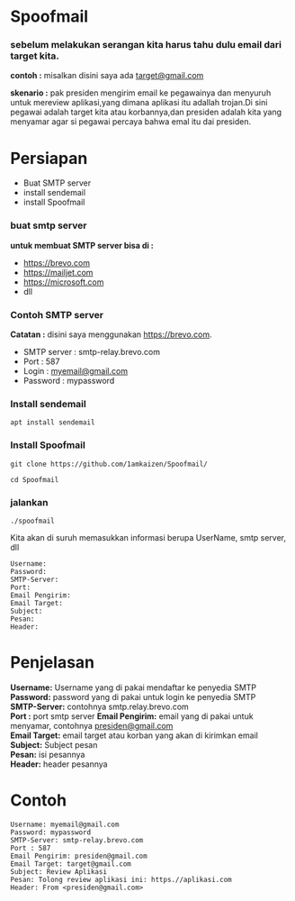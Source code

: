 # Spoofmail

### sebelum melakukan serangan kita harus tahu dulu email dari target kita.
**contoh :** misalkan disini saya ada target@gmail.com

**skenario :** pak presiden mengirim email ke pegawainya dan menyuruh untuk mereview aplikasi,yang dimana aplikasi itu adallah trojan.Di sini pegawai adalah target kita atau korbannya,dan presiden adalah kita yang menyamar agar si pegawai percaya bahwa emal itu dai presiden. 

# Persiapan
- Buat SMTP server
- install sendemail
- install Spoofmail

### buat smtp server
**untuk membuat SMTP server bisa di :**
- https://brevo.com
- https://mailjet.com
- https://microsoft.com
- dll

### Contoh SMTP server
  
  **Catatan :** disini saya menggunakan https://brevo.com.
 
- SMTP server  : smtp-relay.brevo.com
- Port : 587
- Login : myemail@gmail.com
- Password : mypassword

### Install sendemail
```
apt install sendemail
```
### Install Spoofmail
```
git clone https://github.com/1amkaizen/Spoofmail/
```
```
cd Spoofmail
```
### jalankan
```
./spoofmail
```

Kita akan di suruh memasukkan informasi berupa UserName, smtp server, dll
```
Username: 
Password: 
SMTP-Server:
Port:
Email Pengirim: 
Email Target: 
Subject:  
Pesan: 
Header: 
```

# Penjelasan

**Username:** Username yang di pakai mendaftar ke penyedia SMTP<br>
**Password:** password yang di pakai untuk login ke penyedia SMTP<br>
**SMTP-Server:** contohnya smtp.relay.brevo.com<br>
**Port :** port smtp server
**Email Pengirim:** email yang di pakai untuk menyamar, contohnya presiden@gmail.com<br>
**Email Target:** email target atau korban yang akan di kirimkan email<br>
**Subject:**  Subject pesan<br>
**Pesan:** isi pesannya<br>
**Header:** header pesannya<br>


# Contoh
```
Username: myemail@gmail.com
Password: mypassword
SMTP-Server: smtp-relay.brevo.com
Port : 587
Email Pengirim: presiden@gmail.com
Email Target: target@gmail.com
Subject: Review Aplikasi
Pesan: Tolong review aplikasi ini: https.//aplikasi.com
Header: From <presiden@gmail.com>
```
